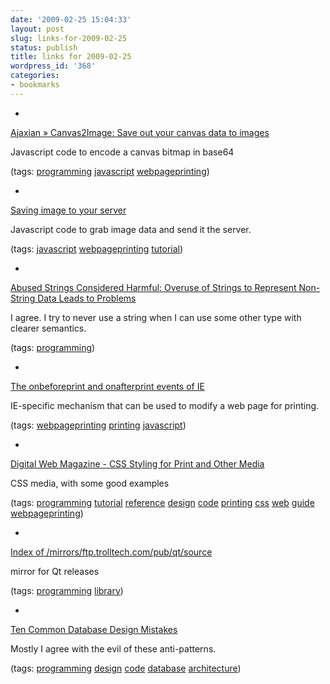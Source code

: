 ```yaml
---
date: '2009-02-25 15:04:33'
layout: post
slug: links-for-2009-02-25
status: publish
title: links for 2009-02-25
wordpress_id: '368'
categories:
- bookmarks
---
```


  *


[Ajaxian » Canvas2Image: Save out your canvas data to images](http://ajaxian.com/archives/canvas2image-save-out-your-canvas-data-to-images)


Javascript code to encode a canvas bitmap in base64


(tags: [programming](http://delicious.com/eob/programming) [javascript](http://delicious.com/eob/javascript) [webpageprinting](http://delicious.com/eob/webpageprinting))


  *


[Saving image to your server](http://www.izhuk.com/painter/product/doc/saving.htm)


Javascript code to grab image data and send it the server.


(tags: [javascript](http://delicious.com/eob/javascript) [webpageprinting](http://delicious.com/eob/webpageprinting) [tutorial](http://delicious.com/eob/tutorial))


  *


[Abused Strings Considered Harmful: Overuse of Strings to Represent Non-String Data Leads to Problems](http://computer-programming-languages.suite101.com/article.cfm/abused_strings_considered_harmful)


I agree.  I try to never use a string when I can use some other type with clearer semantics.


(tags: [programming](http://delicious.com/eob/programming))


  *


[The onbeforeprint and onafterprint events of IE](http://www.javascriptkit.com/javatutors/ie5print.shtml)


IE-specific mechanism that can be used to modify a web page for printing.


(tags: [webpageprinting](http://delicious.com/eob/webpageprinting) [printing](http://delicious.com/eob/printing) [javascript](http://delicious.com/eob/javascript))


  *


[Digital Web Magazine	 - CSS Styling for Print and Other Media](http://www.digital-web.com/articles/css_styling_for_print_and_other_media/)


CSS media, with some good examples


(tags: [programming](http://delicious.com/eob/programming) [tutorial](http://delicious.com/eob/tutorial) [reference](http://delicious.com/eob/reference) [design](http://delicious.com/eob/design) [code](http://delicious.com/eob/code) [printing](http://delicious.com/eob/printing) [css](http://delicious.com/eob/css) [web](http://delicious.com/eob/web) [guide](http://delicious.com/eob/guide) [webpageprinting](http://delicious.com/eob/webpageprinting))


  *


[Index of /mirrors/ftp.trolltech.com/pub/qt/source](http://ftp.heanet.ie/mirrors/ftp.trolltech.com/pub/qt/source/)


mirror for Qt releases


(tags: [programming](http://delicious.com/eob/programming) [library](http://delicious.com/eob/library))


  *


[Ten Common Database Design Mistakes](http://www.simple-talk.com/sql/database-administration/ten-common-database-design-mistakes/)


Mostly I agree with the evil of these anti-patterns.


(tags: [programming](http://delicious.com/eob/programming) [design](http://delicious.com/eob/design) [code](http://delicious.com/eob/code) [database](http://delicious.com/eob/database) [architecture](http://delicious.com/eob/architecture))



